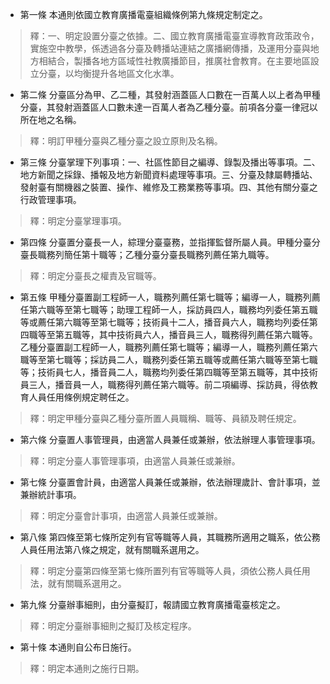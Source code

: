 * 第一條 本通則依國立教育廣播電臺組織條例第九條規定制定之。

> 釋：一、明定設置分臺之依據。二、國立教育廣播電臺宣導教育政策政令，實施空中教學，係透過各分臺及轉播站連結之廣播網傳播，及運用分臺與地方相結合，製播各地方區域性社教廣播節目，推廣社會教育。在主要地區設立分臺，以均衡提升各地區文化水準。

* 第二條 分臺區分為甲、乙二種，其發射涵蓋區人口數在一百萬人以上者為甲種分臺，其發射涵蓋區人口數未達一百萬人者為乙種分臺。前項各分臺一律冠以所在地之名稱。

> 釋：明訂甲種分臺與乙種分臺之設立原則及名稱。

* 第三條 分臺掌理下列事項：一、社區性節目之編導、錄製及播出等事項。二、地方新聞之採錄、播報及地方新聞資料處理等事項。三、分臺及隸屬轉播站、發射臺有關機器之裝置、操作、維修及工務業務等事項。四、其他有關分臺之行政管理事項。

> 釋：明定分臺掌理事項。

* 第四條 分臺置分臺長一人，綜理分臺臺務，並指揮監督所屬人員。甲種分臺分臺長職務列簡任第十職等；乙種分臺分臺長職務列薦任第九職等。

> 釋：明定分臺長之權責及官職等。

* 第五條 甲種分臺置副工程師一人，職務列薦任第七職等；編導一人，職務列薦任第六職等至第七職等；助理工程師一人，採訪員四人，職務均列委任第五職等或薦任第六職等至第七職等；技術員十二人，播音員六人，職務均列委任第四職等至第五職等，其中技術員六人，播音員三人，職務得列薦任第六職等。乙種分臺置副工程師一人，職務列薦任第七職等；編導一人，職務列薦任第六職等至第七職等；採訪員二人，職務列委任第五職等或薦任第六職等至第七職等；技術員七人，播音員二人，職務均列委任第四職等至第五職等，其中技術員三人，播音員一人，職務得列薦任第六職等。前二項編導、採訪員，得依教育人員任用條例規定聘任之。

> 釋：明定甲種分臺與乙種分臺所置人員職稱、職等、員額及聘任規定。

* 第六條 分臺置人事管理員，由適當人員兼任或兼辦，依法辦理人事管理事項。

> 釋：明定分臺人事管理事項，由適當人員兼任或兼辦。

* 第七條 分臺置會計員，由適當人員兼任或兼辦，依法辦理歲計、會計事項，並兼辦統計事項。

> 釋：明定分臺會計事項，由適當人員兼任或兼辦。

* 第八條 第四條至第七條所定列有官等職等人員，其職務所適用之職系，依公務人員任用法第八條之規定，就有關職系選用之。

> 釋：明定分臺第四條至第七條所置列有官等職等人員，須依公務人員任用法，就有關職系選用之。

* 第九條 分臺辦事細則，由分臺擬訂，報請國立教育廣播電臺核定之。

> 釋：明定分臺辦事細則之擬訂及核定程序。

* 第十條 本通則自公布日施行。

> 釋：明定本通則之施行日期。

